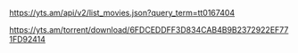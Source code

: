 https://yts.am/api/v2/list_movies.json?query_term=tt0167404

https://yts.am/torrent/download/6FDCEDDFF3D834CAB4B9B2372922EF771FD92414